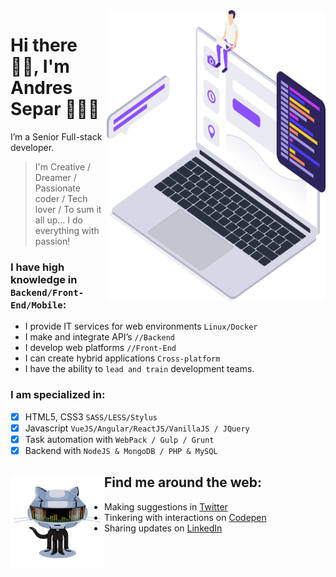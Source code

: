 <img align="right" src="https://github.com/AndresSepar/AndresSepar/blob/master/app_development.png?raw=true" alt="Full-stack, Front-end, Backend" width=350px height=465px/>

# Hi there 🖖🏻, I'm Andres Separ 👨🏻‍💻

I’m a Senior Full-stack developer.

> I'm Creative / Dreamer / Passionate coder / Tech lover / To sum it all up… I do everything with passion! 

### I have high knowledge in `Backend/Front-End/Mobile`:
- I provide IT services for web environments `Linux/Docker`
- I make and integrate API’s `//Backend`
- I develop web platforms `//Front-End`
- I can create hybrid applications `Cross-platform`
- I have the ability to `lead and train` development teams.

### I am specialized in:
- [x] HTML5, CSS3 `SASS/LESS/Stylus`
- [x] Javascript `VueJS/Angular/ReactJS/VanillaJS / JQuery`
- [x] Task automation with `WebPack / Gulp / Grunt`
- [x] Backend with `NodeJS & MongoDB / PHP & MySQL`

## Find me around the web: <a href="https://github.com/sponsors/AndresSepar"><img align="left" width="150" height="150" src="https://github.com/AndresSepar/AndresSepar/blob/master/octocat.gif?raw=true"></a>
- Making suggestions in <a href="https://www.twitter.com/AndresSepar">Twitter</a>
- Tinkering with interactions on <a href="https://codepen.io/AndresSepar"> Codepen</a>
- Sharing updates on <a href="https://www.linkedin.com/in/AndresSepar">LinkedIn</a>